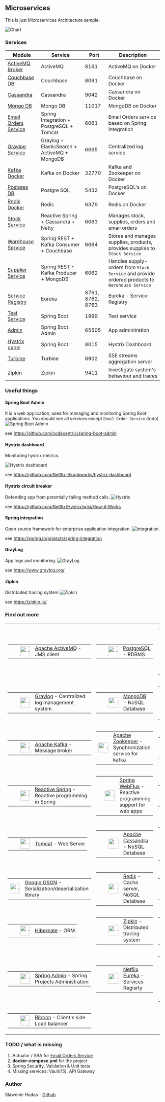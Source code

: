## Microservices

This is just Microservices Architecture sample. 

![Chart](resources/microservices.png)



### Services
| Module                                              		| Service    						| Port | Description                                                                                                                       |
| ---------------------------------------------------- 		| ------------- 					| ---- | ----------------------------------------------------------------------- |
| [ActiveMQ Broker](./activemq_broker/README.md)      		| ActiveMQ            				| 8161 | ActiveMQ on Docker|
| [Couchbase DB](./couchbase_db/README.md)      			| Couchbase            				| 8091 | Couchbase on Docker|
| [Cassandra](./docker_cassandra/README.md)      			| Cassandra            				| 9042 | Cassandra on Docker|
| [Mongo DB](./mongo_docker/README.md)      				| Mongo DB            				| 11017 | MongoDB on Docker |
| [Email Orders Service](./email_order_service/README.md)  	| Spring Integration + PostgreSQL + Tomcat 	| 6061 |  Email Orders service based on Spring Integration|
| [Graylog Service](./graylog_service/README.md)   			| Graylog + ElasticSearch + ActiveMQ + MongoDB | 6065 |  Centralized log service |
| [Kafka Docker](./kafka_docker/README.md)  				| Kafka on Docker       			| 32770 | Kafka and Zookeeper on Docker                   |
| [Postgres DB](./postgres_db/README.md) 					| Postgre SQL  						| 5432 | PostgreSQL's on Docker  |
| [Redis Docker](./redis_docker/README.md) 					| Redis		 						| 6379 | Redis on Docker |
| [Stock Service](./stock_service/README.md)  				| Reactive Spring + Cassandra + Netty | 6063 | Manages stock, supplies, orders and email orders  |
| [Warehouse Service](./warehouse_service/README.md)		| Spring REST + Kafka Consumer + Couchbase	| 6064 | Stores and manages supplies, products, provides supplies to `Stock Service` |
| [Supplier Service](./supplier_service/README.md) 			| Spring REST + Kafka Producer + MongoDB | 6062 | Handles supply-orders from `Stock Service` and provide ordered products to `Warehouse Service` |
| [Service Registry](./eureka/README.md) 					| Eureka 							| 8761, 8762, 8763 | Eureka - Service Registry |
| [Test Service](./test_service/README.md) 					| Spring Boot 						| 1999 	| Test service |
| [Admin](./spring_admin/README.md) 						| Spring Boot Admin 				| 65505 | App adminitration |
| [Hystrix panel](./hystrix_panel/README.md) 				| Spring Boot 						| 8015 	| Hystrix Dashboard |
| [Turbine](./turbine/README.md) 							| Turbine 							| 8902 	| SSE streams aggregation server |
| [Zipkin](./zipkin/README.md) 							    | Zipkin 							| 9411 	| Investigate system's behaviour and traces |


### Useful things
#### Spring Boot Admin
It is a web application, used for managing and monitoring Spring Boot applications. You should
see all services except `Email Order Service` (todo).
![Spring Boot Admin](resources/bootadmin.png)

see https://github.com/codecentric/spring-boot-admin


#### Hystrix dashboard
Monitoring hystrix metrics.

![Hystrix dashboard](resources/hystrixdashboard.png)

see https://github.com/Netflix-Skunkworks/hystrix-dashboard

#### Hystrix circuit breaker
Defending app from potentially failing method calls.
![Hystrix](resources/circuitbreaker.png)

see https://github.com/Netflix/Hystrix/wiki/How-it-Works

#### Spring integration
Open source framework for enterprise application integration.
![Integration](resources/springintegration.png)

see https://spring.io/projects/spring-integration

#### GrayLog
App logs and monitoring.
![GrayLog](resources/graylogapp.png)

see https://www.graylog.org/

#### Zipkin
Distributed tracing system
![Zipkin](resources/zipkinapp.png)

see https://zipkin.io/

### Find out more
<table cellpadding="2" cellspacing="0" border="0">
    <tr>
        <td>
            <table cellpadding="2" cellspacing="0" border="0">
                <tr>
                    <td height="42" width="65" valign="middle"
                        align="right"><a href="https://activemq.apache.org/">
                        <img width="32" height="32" src="resources/activemq.png" alt="."></a>
                    </td>
                    <td valign="middle" align="left">
                        <a href="https://activemq.apache.org/">Apache ActiveMQ</a> - JMS client
                    </td>
                </tr>
            </table>
        </td>
        <td>
            <table cellpadding="2" cellspacing="0" border="0">
                <tr>
                    <td height="42" width="65" valign="middle"
                        align="right"><a href="https://www.postgresql.org/">
                        <img width="32" height="32" src="resources/postgres.png" alt="."></a></td>
                    <td valign="middle" align="left">
                        <a href="https://www.postgresql.org/">PostgreSQL</a> - RDBMS
                    </td>
                </tr>
            </table>
        </td>
        <td>
            <table cellpadding="2" cellspacing="0" border="0">
                <tr>
                    <td cellpadding="2" height="42" width="65" valign="middle"
                        align="right"><a href="https://spring.io/projects/spring-integration">
                        <img width="32" height="32" src="resources/integration.png" alt="."></a></td>
                    <td valign="middle" align="left">
                        <a href="https://spring.io/projects/spring-integration">Spring Integration</a> - Integrating
                        services with Spring
                    </td>
                </tr>
            </table>
        </td>
    </tr>
    <tr>
        <td>
            <table cellpadding="2" cellspacing="0" border="0">
                <tr>
                    <td cellpadding="2" height="42" width="65" valign="middle"
                        align="right"><a href="https://www.graylog.org/">
                        <img width="32" height="32" src="resources/graylog.png" alt="."></a></td>
                    <td valign="middle" align="left">
                        <a href="https://www.graylog.org/">Graylog</a> - Centralized log management system
                    </td>
                </tr>
            </table>
        </td>
        <td>
            <table cellpadding="2" cellspacing="0" border="0">
                <tr>
                    <td cellpadding="2" height="42"  width="65" valign="middle"
                        align="right"><a href="https://www.mongodb.com/">
                        <img width="32" height="32" src="resources/mongodb.png" alt="."></a></td>
                    <td valign="middle" align="left">
                        <a href="https://www.mongodb.com/">MongoDB</a> - NoSQL Database
                    </td>
                </tr>
            </table>
        </td>
        <td>
            <table cellpadding="2" cellspacing="0" border="0">
                <tr>
                    <td cellpadding="2" height="42"  width="65" valign="middle"
                        align="right"><a href="https://www.elastic.co/products/elasticsearch">
                        <img width="32" height="32" src="resources/elasticsearch.png" alt="."></a></td>
                    <td valign="middle" align="left">
                        <a href="https://www.elastic.co/products/elasticsearch">Elasticsearch</a> - used as Storage
                        system for GrayLog
                    </td>
                </tr>
            </table>
        </td>
    </tr>
    <tr>
        <td>
            <table cellpadding="2" cellspacing="0" border="0">
                <tr>
                    <td cellpadding="2" height="42"  width="65" valign="middle"
                        align="right"><a href="https://kafka.apache.org/">
                        <img width="32" height="32" src="resources/kafka.png" alt="."></a></td>
                    <td valign="middle" align="left">
                        <a href="https://kafka.apache.org/">Apache Kafka</a> - Message broker
                    </td>
                </tr>
            </table>
        </td>
        <td>
            <table cellpadding="2" cellspacing="0" border="0">
                <tr>
                    <td cellpadding="2" height="42"  width="65" valign="middle"
                        align="right"><a href="https://zookeeper.apache.org/">
                        <img width="32" height="32" src="resources/zookeeper.png" alt="."></a></td>
                    <td valign="middle" align="left">
                        <a href="https://zookeeper.apache.org/">Apache Zookeeper</a> - Synchronization service for kafka
                    </td>
                </tr>
            </table>
        </td>
        <td>
            <table cellpadding="2" cellspacing="0" border="0">
                <tr>
                    <td cellpadding="2" height="42"  width="65" valign="middle"
                        align="right"><a href="https://www.docker.com/">
                        <img width="32" height="32" src="resources/docker.png" alt="."></a></td>
                    <td valign="middle" align="left">
                        <a href="https://www.docker.com/">Docker</a> - OS level virtualization
                    </td>
                </tr>
            </table>
        </td>
    </tr>
    <tr>
        <td>
            <table cellpadding="2" cellspacing="0" border="0">
                <tr>
                    <td cellpadding="2" height="42"  width="65" valign="middle"
                        align="right"><a
                            href="https://docs.spring.io/spring/docs/current/spring-framework-reference/web-reactive.html">
                        <img width="32" height="32" src="resources/springreactor.png" alt="."></a></td>
                    <td valign="middle" align="left">
                        <a href="https://docs.spring.io/spring/docs/current/spring-framework-reference/web-reactive.html">Reactive
                            Spring</a> - Reactive programming in Spring
                    </td>
                </tr>
            </table>
        </td>
        <td>
            <table cellpadding="2" cellspacing="0" border="0">
                <tr>
                    <td cellpadding="2" height="42"  width="65" valign="middle"
                        align="right"><a href="https://www.baeldung.com/spring-webflux">
                        <img width="32" height="32" src="resources/webflux.png" alt="."></a></td>
                    <td valign="middle" align="left">
                        <a href="https://www.baeldung.com/spring-webflux">Spring WebFlux</a> - Reactive programming
                        support for web apps
                    </td>
                </tr>
            </table>
        </td>
        <td>
            <table cellpadding="2" cellspacing="0" border="0">
                <tr>
                    <td cellpadding="2" height="42"  width="65" valign="middle"
                        align="right"><a href="https://netty.io/">
                        <img width="32" height="32" src="resources/netty.png" alt="."></a></td>
                    <td valign="middle" align="left">
                        <a href="https://netty.io/">Netty</a> - Web Server
                    </td>
                </tr>
            </table>
        </td>
    </tr>
    <tr>
        <td>
            <table cellpadding="2" cellspacing="0" border="0">
                <tr>
                    <td cellpadding="2" height="42"  width="65" valign="middle"
                        align="right"><a href="http://tomcat.apache.org/">
                        <img width="32" height="32" src="resources/tomcat2.png" alt="."></a></td>
                    <td valign="middle" align="left">
                        <a href="http://tomcat.apache.org/">Tomcat</a> - Web Server
                    </td>
                </tr>
            </table>
        </td>
        <td>
            <table cellpadding="2" cellspacing="0" border="0">
                <tr>
                    <td cellpadding="2" height="42"  width="65" valign="middle"
                        align="right"><a href="http://cassandra.apache.org/">
                        <img width="32" height="32" src="resources/cassandra.png" alt="."></a></td>
                    <td valign="middle" align="left">
                        <a href="http://cassandra.apache.org/">Apache Cassandra</a> - NoSQL Database
                    </td>
                </tr>
            </table>
        </td>
        <td>
            <table cellpadding="2" cellspacing="0" border="0">
                <tr>
                    <td cellpadding="2" height="42"  width="65" valign="middle"
                        align="right"><a href="https://github.com/OpenFeign/feign">
                        <img width="32" height="32" src="resources/feign.png" alt="."></a></td>
                    <td valign="middle" align="left">
                        <a href="https://github.com/OpenFeign/feign">Open Feign</a> - Java HTTP client
                    </td>
                </tr>
            </table>
        </td>
    </tr>
    <tr>
        <td>
            <table cellpadding="2" cellspacing="0" border="0">
                <tr>
                    <td cellpadding="2" height="42"  width="65" valign="middle"
                        align="right"><a href="https://github.com/google/gson">
                        <img width="32" height="32" src="resources/g3.png" alt="."></a></td>
                    <td valign="middle" align="left">
                        <a href="https://github.com/google/gson">Google GSON</a> - Serialization/deserialization library
                    </td>
                </tr>
            </table>
        </td>
        <td>
            <table cellpadding="2" cellspacing="0" border="0">
                <tr>
                    <td cellpadding="2" height="42"  width="65" valign="middle"
                        align="right"><a href="https://redis.io/">
                        <img width="32" height="32" src="resources/redis.png" alt="."></a></td>
                    <td valign="middle" align="left">
                        <a href="https://redis.io/">Redis</a> - Cache server, NoSQL Database
                    </td>
                </tr>
            </table>
        </td>
        <td>
            <table cellpadding="2" cellspacing="0" border="0">
                <tr>
                    <td cellpadding="2" height="42"  width="65" valign="middle"
                        align="right"><a href="https://www.couchbase.com/">
                        <img width="32" height="32" src="resources/couchbase.png" alt="."></a></td>
                    <td valign="middle" align="left">
                        <a href="https://www.couchbase.com/">Couchbase</a> - NoSQL Database
                    </td>
                </tr>
            </table>
        </td>
    </tr>
    <tr>
        <td>
            <table cellpadding="2" cellspacing="0" border="0">
                <tr>
                    <td cellpadding="2" height="42"  width="65" valign="middle"
                        align="right"><a href="https://hibernate.org/">
                        <img width="32" height="32" src="resources/hibernate.png" alt="."></a></td>
                    <td valign="middle" align="left">
                        <a href="https://hibernate.org/">Hibernate</a> - ORM
                    </td>
                </tr>
            </table>
        </td>
        <td>
            <table cellpadding="2" cellspacing="0" border="0">
                <tr>
                    <td cellpadding="2" height="42"  width="65" valign="middle"
                        align="right"><a href="https://zipkin.io/">
                        <img width="32" height="32" src="resources/zipkin.png" alt="."></a></td>
                    <td valign="middle" align="left">
                        <a href="https://zipkin.io/">Zipkin</a> - Distributed tracing system
                    </td>
                </tr>
            </table>
        </td>
        <td>
            <table cellpadding="2" cellspacing="0" border="0">
                <tr>
                    <td cellpadding="2" height="42"  width="65" valign="middle"
                        align="right"><a
                            href="https://docs.spring.io/spring-boot/docs/current/reference/html/production-ready-features.html">
                        <img width="32" height="32" src="resources/actuator.png" alt="."></a></td>
                    <td valign="middle" align="left">
                        <a href="https://docs.spring.io/spring-boot/docs/current/reference/html/production-ready-features.html">Spring
                            actuator</a> - App monitoring
                    </td>
                </tr>
            </table>
        </td>
    </tr>
    <tr>
        <td>
            <table cellpadding="2" cellspacing="0" border="0">
                <tr>
                    <td cellpadding="2" height="42"  width="65" valign="middle"
                        align="right"><a href="https://github.com/codecentric/spring-boot-admin">
                        <img width="32" height="32" src="resources/springadmin.png" alt="."></a></td>
                    <td valign="middle" align="left">
                        <a href="https://github.com/codecentric/spring-boot-admin">Spring Admin</a> - Spring Projects
                        Administration
                    </td>
                </tr>
            </table>
        </td>
        <td>
            <table cellpadding="2" cellspacing="0" border="0">
                <tr>
                    <td cellpadding="2" height="42"  width="65" valign="middle"
                        align="right"><a href="https://github.com/Netflix/eureka">
                        <img width="32" height="32" src="resources/eureka.png" alt="."></a></td>
                    <td valign="middle" align="left">
                        <a href="https://github.com/Netflix/eureka">Netflix Eureka</a> - Services Regisrty
                    </td>
                </tr>
            </table>
        </td>
        <td>
            <table cellpadding="2" cellspacing="0" border="0">
                <tr>
                    <td cellpadding="2" height="42"  width="65" valign="middle"
                        align="right"><a href="https://github.com/Netflix/Hystrix">
                        <img width="32" height="32" src="resources/hystrix3.png" alt="."></a></td>
                    <td valign="middle" align="left">
                        <a href="https://github.com/Netflix/Hystrix">Hystrix + Tourbine</a> - Circuit breakers + Hystrix
                        Streams Aggregator
                    </td>
                </tr>
            </table>
        </td>
    </tr>
    <tr>
        <td>
            <table width="300" cellpadding="2" cellspacing="0" border="0">
                <tr>
                    <td cellpadding="2" height="42"  width="65" valign="middle"
                        align="right"><a href="https://github.com/Netflix/ribbon">
                        <img width="32" height="32" src="resources/ribbon.png" alt="."></a></td>
                    <td valign="middle" align="left">
                        <a href="https://github.com/Netflix/ribbon">Ribbon</a> - Client's side Load balancer
                    </td>
                </tr>
            </table>
        </td>
        <td></td>
        <td></td>
    </tr>
</table>

### TODO / what is missing

1. Actuator / SBA for [Email Orders Service](./email_order_service/README.md)
2. **docker-compose.yml** for the project
3. Spring Security, Validation & Unit tests 
4. Missing services: Vault(15), API Gateway

### Author

Slawomir Hadas - [Github](https://github.com/hadasbro)

